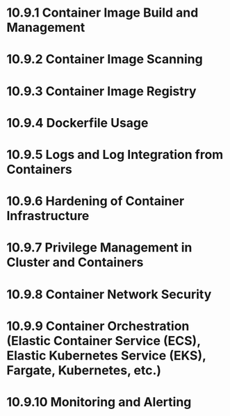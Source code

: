 # 10.9.1 Container Image Build and Management
<!--
Instructions: Describe how images for Containers are built, how a Continuous Integration/Continuous Delivery (CI/CD) pipeline is used to build and release container images, describe the steps involved in the CI/CD pipeline, describe security checks and tools used in the pipeline and describe how container images are protected.
-->

# 10.9.2 Container Image Scanning
<!--
Instructions: Describe how container images are scanned for security vulnerabilities. Which tools are used for container vulnerability scanning? How often are scans performed and how are images in the CI/CD pipeline scanned. Describe vulnerabilities identified in containers are remediated. Note: GSA OCISO requires the use of Prisma Cloud for internal systems at GSA.
-->

# 10.9.3 Container Image Registry
<!--
Instructions: Describe which container registry is used (e.g., Amazon Elastic Container Registry [ECR], Docker Hub.). Describe what functions of the container registry are used. Describe if it is self-hosted or a managed service provided by a CSP. If it is an external provider, is the service FedRAMP compliant or approved by GSA? Describe the access control mechanisms and security control measures in place for the Container Registry.
-->

# 10.9.4 Dockerfile Usage
<!--
Instructions: Describe how Docker images are developed. Are the Docker images built from scratch or are base images from an external source used? If it is from source, explain any code quality mechanisms used, such as a linting tool. If images from an external source are used, explain the mechanisms in place to ensure this image can be trusted.
-->

# 10.9.5 Logs and Log Integration from Containers
<!--
Instructions: Describe how logs generated from containers are aggregated in a central log repository. Explain the tooling used to analyze logs and trigger action if needed.
-->

# 10.9.6 Hardening of Container Infrastructure
<!--
Instructions: Describe which Container Infrastructure is used. Is a fully managed or semi-managed container platform from a CSP used? Is the service FedRAMP compliant or approved by GSA? Has the cluster been hardened to security guidelines provided by Center for Internet Security (CIS) benchmarks or other similar benchmarks? Are underlying virtual machines run in the cluster hardened?
-->

# 10.9.7 Privilege Management in Cluster and Containers
<!--
Instructions: Describe how least privileges are applied to users or administrators that need access to a cluster. Is Role-Based Access Control (RBAC) used? Is a non-root user used to run the application with the container? Please explain the approach used to ensure least privilege both for the CSP and containers.
-->

# 10.9.8 Container Network Security
<!--
Instructions: Describe how network security control is implemented for communication between cluster resources. Describe the network topology for the container infrastructure? How is network traffic monitored and restricted between containers? How is network traffic isolated from containers to managed services such as a Database or a Caching cluster? Explain the use of any additional tools for container network security and segmentation in a multi-application multi-tenant/multi-application environment.
-->

# 10.9.9 Container Orchestration (Elastic Container Service (ECS), Elastic Kubernetes Service (EKS), Fargate, Kubernetes, etc.)
<!--
Instructions: Describe the Container Orchestrator used. Is it supported or managed by a vendor? Is it FedRAMP compliant or GSA OCISO approved? Has the Orchestrator been hardened to security guidelines provided by the CIS benchmarks or other similar benchmarks?
-->

# 10.9.10 Monitoring and Alerting
<!--
Instructions: Describe how monitoring on Containerized applications is performed. Does the monitoring provide a holistic view across Containers, Cluster, Host machines, communication, and telemetry between containers? Describe how notifications are received when monitoring finds issues of interest.
-->
